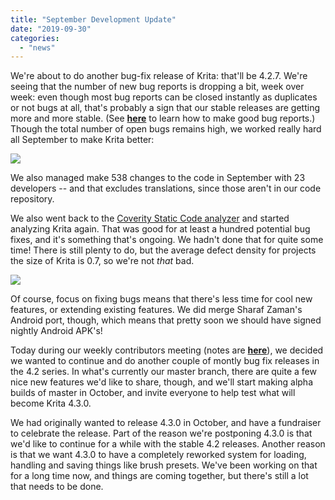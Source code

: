 ```yaml
---
title: "September Development Update"
date: "2019-09-30"
categories: 
  - "news"
---
```


We're about to do another bug-fix release of Krita: that'll be 4.2.7. We're seeing that the number of new bug reports is dropping a bit, week over week: even though most bug reports can be closed instantly as duplicates or not bugs at all, that's probably a sign that our stable releases are getting more and more stable. (See **[here](https://docs.krita.org/en/untranslatable_pages/reporting_bugs.html)** to learn how to make good bug reports.) Though the total number of open bugs remains high, we worked really hard all September to make Krita better:

[![](../images/bugs_september.png)](https://krita.org/wp-content/uploads/2019/09/bugs_september.png)

We also managed make 538 changes to the code in September with 23 developers -- and that excludes translations, since those aren't in our code repository.

We also went back to the [Coverity Static Code analyzer](https://scan.coverity.com/projects/krita?tab=overview) and started analyzing Krita again. That was good for at least a hundred potential bug fixes, and it's something that's ongoing. We hadn't done that for quite some time! There is still plenty to do, but the average defect density for projects the size of Krita is 0.7, so we're not _that_ bad.

[![](../images/Screenshot_20190930_154506.png)](https://krita.org/wp-content/uploads/2019/09/Screenshot_20190930_154506.png)

Of course, focus on fixing bugs means that there's less time for cool new features, or extending existing features. We did merge Sharaf Zaman's Android port, though, which means that pretty soon we should have signed nightly Android APK's!

Today during our weekly contributors meeting (notes are **[here](https://docs.google.com/document/d/1_GLkMJTtr5o-ruFRkA-14EQLPVvvoF7hILYyLuYoips/edit#)**), we decided we wanted to continue and do another couple of montly bug fix releases in the 4.2 series. In what's currently our master branch, there are quite a few nice new features we'd like to share, though, and we'll start making alpha builds of master in October, and invite everyone to help test what will become Krita 4.3.0.

We had originally wanted to release 4.3.0 in October, and have a fundraiser to celebrate the release. Part of the reason we're postponing 4.3.0 is that we'd like to continue for a while with the stable 4.2 releases. Another reason is that we want 4.3.0 to have a completely reworked system for loading, handling and saving things like brush presets. We've been working on that for a long time now, and things are coming together, but there's still a lot that needs to be done.
